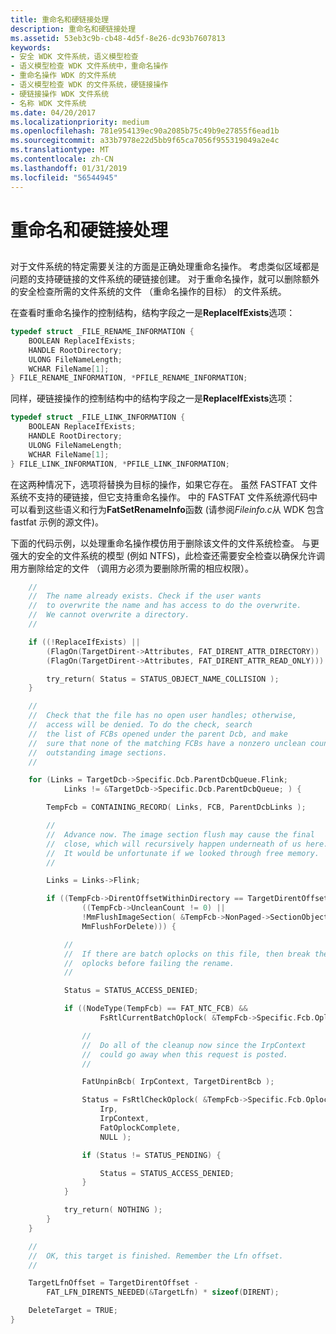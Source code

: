 ```yaml
---
title: 重命名和硬链接处理
description: 重命名和硬链接处理
ms.assetid: 53eb3c9b-cb48-4d5f-8e26-dc93b7607813
keywords:
- 安全 WDK 文件系统，语义模型检查
- 语义模型检查 WDK 文件系统中，重命名操作
- 重命名操作 WDK 的文件系统
- 语义模型检查 WDK 的文件系统，硬链接操作
- 硬链接操作 WDK 文件系统
- 名称 WDK 文件系统
ms.date: 04/20/2017
ms.localizationpriority: medium
ms.openlocfilehash: 781e954139ec90a2085b75c49b9e27855f6ead1b
ms.sourcegitcommit: a33b7978e22d5bb9f65ca7056f955319049a2e4c
ms.translationtype: MT
ms.contentlocale: zh-CN
ms.lasthandoff: 01/31/2019
ms.locfileid: "56544945"
---
```

# <a name="rename-and-hard-link-processing"></a>重命名和硬链接处理


## <span id="ddk_rename_and_hard_link_processing_if"></span><span id="DDK_RENAME_AND_HARD_LINK_PROCESSING_IF"></span>


对于文件系统的特定需要关注的方面是正确处理重命名操作。 考虑类似区域都是问题的支持硬链接的文件系统的硬链接创建。 对于重命名操作，就可以删除额外的安全检查所需的文件系统的文件 （重命名操作的目标） 的文件系统。

在查看时重命名操作的控制结构，结构字段之一是**ReplaceIfExists**选项：

```cpp
typedef struct _FILE_RENAME_INFORMATION {
    BOOLEAN ReplaceIfExists;
    HANDLE RootDirectory;
    ULONG FileNameLength;
    WCHAR FileName[1];
} FILE_RENAME_INFORMATION, *PFILE_RENAME_INFORMATION;
```

同样，硬链接操作的控制结构中的结构字段之一是**ReplaceIfExists**选项：

```cpp
typedef struct _FILE_LINK_INFORMATION {
    BOOLEAN ReplaceIfExists;
    HANDLE RootDirectory;
    ULONG FileNameLength;
    WCHAR FileName[1];
} FILE_LINK_INFORMATION, *PFILE_LINK_INFORMATION;
```

在这两种情况下，选项将替换为目标的操作，如果它存在。 虽然 FASTFAT 文件系统不支持的硬链接，但它支持重命名操作。 中的 FASTFAT 文件系统源代码中可以看到这些语义和行为**FatSetRenameInfo**函数 (请参阅*Fileinfo.c*从 WDK 包含 fastfat 示例的源文件)。

下面的代码示例，以处理重命名操作模仿用于删除该文件的文件系统检查。 与更强大的安全的文件系统的模型 (例如 NTFS)，此检查还需要安全检查以确保允许调用方删除给定的文件 （调用方必须为要删除所需的相应权限）。

```cpp
    //
    //  The name already exists. Check if the user wants
    //  to overwrite the name and has access to do the overwrite.
    //  We cannot overwrite a directory.
    //

    if ((!ReplaceIfExists) ||
        (FlagOn(TargetDirent->Attributes, FAT_DIRENT_ATTR_DIRECTORY)) || 
        (FlagOn(TargetDirent->Attributes, FAT_DIRENT_ATTR_READ_ONLY))) {

        try_return( Status = STATUS_OBJECT_NAME_COLLISION );
    }

    //
    //  Check that the file has no open user handles; otherwise, 
    //  access will be denied. To do the check, search
    //  the list of FCBs opened under the parent Dcb, and make
    //  sure that none of the matching FCBs have a nonzero unclean count or
    //  outstanding image sections.
    //

    for (Links = TargetDcb->Specific.Dcb.ParentDcbQueue.Flink;
            Links != &TargetDcb->Specific.Dcb.ParentDcbQueue; ) {

        TempFcb = CONTAINING_RECORD( Links, FCB, ParentDcbLinks );

        //
        //  Advance now. The image section flush may cause the final
        //  close, which will recursively happen underneath of us here.
        //  It would be unfortunate if we looked through free memory.
        //

        Links = Links->Flink;

        if ((TempFcb->DirentOffsetWithinDirectory == TargetDirentOffset) &&
                ((TempFcb->UncleanCount != 0) ||
                !MmFlushImageSection( &TempFcb->NonPaged->SectionObjectPointers,
                MmFlushForDelete))) {

            //
            //  If there are batch oplocks on this file, then break the
            //  oplocks before failing the rename.
            //

            Status = STATUS_ACCESS_DENIED;

            if ((NodeType(TempFcb) == FAT_NTC_FCB) &&
                    FsRtlCurrentBatchOplock( &TempFcb->Specific.Fcb.Oplock )) {

                //
                //  Do all of the cleanup now since the IrpContext
                //  could go away when this request is posted.
                //

                FatUnpinBcb( IrpContext, TargetDirentBcb );

                Status = FsRtlCheckOplock( &TempFcb->Specific.Fcb.Oplock,
                    Irp,
                    IrpContext,
                    FatOplockComplete,
                    NULL );

                if (Status != STATUS_PENDING) {

                    Status = STATUS_ACCESS_DENIED;
                }
            }

            try_return( NOTHING );
        }
    }

    //
    //  OK, this target is finished. Remember the Lfn offset.
    //

    TargetLfnOffset = TargetDirentOffset -
        FAT_LFN_DIRENTS_NEEDED(&TargetLfn) * sizeof(DIRENT);

    DeleteTarget = TRUE;
}
```

 

 





